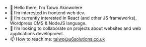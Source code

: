 - 👋 Hello there, I’m Taiwo Akinwolere
- 👀 I’m interested in frontend web dev.
- 🌱 I’m currently interested in React (and other JS frameworks), Wordpress CMS & NodeJS language.
- 💞️ I’m looking to collaborate on projects about websites and web applications development.
- 📫 How to reach me: taiwo@u6solutions.co.uk

<!---
Teetech22/Teetech22 is a ✨ special ✨ repository because its `README.md` (this file) appears on your GitHub profile.
You can click the Preview link to take a look at your changes.
--->
